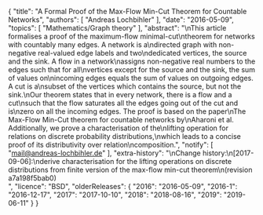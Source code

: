 {
    "title": "A Formal Proof of the Max-Flow Min-Cut Theorem for Countable Networks",
    "authors": [
        "Andreas Lochbihler"
    ],
    "date": "2016-05-09",
    "topics": [
        "Mathematics/Graph theory"
    ],
    "abstract": "\nThis article formalises a proof of the maximum-flow minimal-cut\ntheorem for networks with countably many edges.  A network is a\ndirected graph with non-negative real-valued edge labels and two\ndedicated vertices, the source and the sink.  A flow in a network\nassigns non-negative real numbers to the edges such that for all\nvertices except for the source and the sink, the sum of values on\nincoming edges equals the sum of values on outgoing edges.  A cut is a\nsubset of the vertices which contains the source, but not the sink.\nOur theorem states that in every network, there is a flow and a cut\nsuch that the flow saturates all the edges going out of the cut and is\nzero on all the incoming edges.  The proof is based on the paper\n<emph>The Max-Flow Min-Cut theorem for countable networks</emph> by\nAharoni et al.  Additionally, we prove a characterisation of the\nlifting operation for relations on discrete probability distributions,\nwhich leads to a concise proof of its distributivity over relation\ncomposition.",
    "notify": [
        "mail@andreas-lochbihler.de"
    ],
    "extra-history": "\nChange history:\n[2017-09-06]:\nderive characterisation for the lifting operations on discrete distributions from finite version of the max-flow min-cut theorem\n(revision a7a198f5bab0)<br>",
    "licence": "BSD",
    "olderReleases": {
        "2016": "2016-05-09",
        "2016-1": "2016-12-17",
        "2017": "2017-10-10",
        "2018": "2018-08-16",
        "2019": "2019-06-11"
    }
}